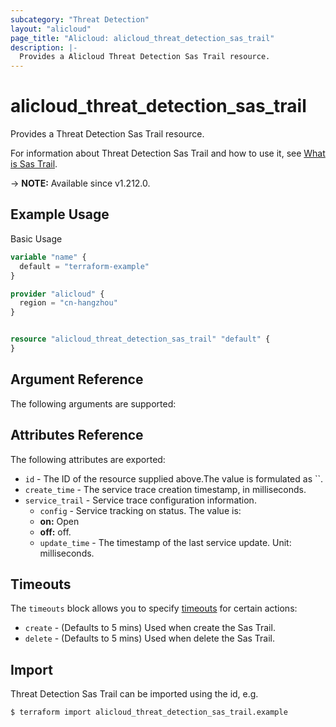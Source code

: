 ```yaml
---
subcategory: "Threat Detection"
layout: "alicloud"
page_title: "Alicloud: alicloud_threat_detection_sas_trail"
description: |-
  Provides a Alicloud Threat Detection Sas Trail resource.
---
```


# alicloud_threat_detection_sas_trail

Provides a Threat Detection Sas Trail resource. 

For information about Threat Detection Sas Trail and how to use it, see [What is Sas Trail](https://www.alibabacloud.com/help/zh/security-center/developer-reference/api-sas-2018-12-03-createservicetrail).

-> **NOTE:** Available since v1.212.0.

## Example Usage

Basic Usage

```terraform
variable "name" {
  default = "terraform-example"
}

provider "alicloud" {
  region = "cn-hangzhou"
}


resource "alicloud_threat_detection_sas_trail" "default" {
}
```

## Argument Reference

The following arguments are supported:

## Attributes Reference

The following attributes are exported:
* `id` - The ID of the resource supplied above.The value is formulated as ``.
* `create_time` - The service trace creation timestamp, in milliseconds.
* `service_trail` - Service trace configuration information.
  * `config` - Service tracking on status. The value is:
  - **on:** Open
  - **off:** off.
  * `update_time` - The timestamp of the last service update. Unit: milliseconds.

## Timeouts

The `timeouts` block allows you to specify [timeouts](https://www.terraform.io/docs/configuration-0-11/resources.html#timeouts) for certain actions:
* `create` - (Defaults to 5 mins) Used when create the Sas Trail.
* `delete` - (Defaults to 5 mins) Used when delete the Sas Trail.

## Import

Threat Detection Sas Trail can be imported using the id, e.g.

```shell
$ terraform import alicloud_threat_detection_sas_trail.example 
```